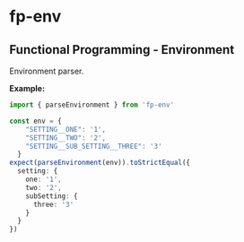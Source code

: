 # fp-env

## Functional Programming - Environment

Environment parser.

**Example:**

```ts
import { parseEnvironment } from 'fp-env'

const env = {
    "SETTING__ONE": '1',
    "SETTING__TWO": '2',
    "SETTING__SUB_SETTING__THREE": '3'
  }
expect(parseEnvironment(env)).toStrictEqual({
  setting: {
    one: '1',
    two: '2',
    subSetting: {
      three: '3'
    }
  }
})
```
